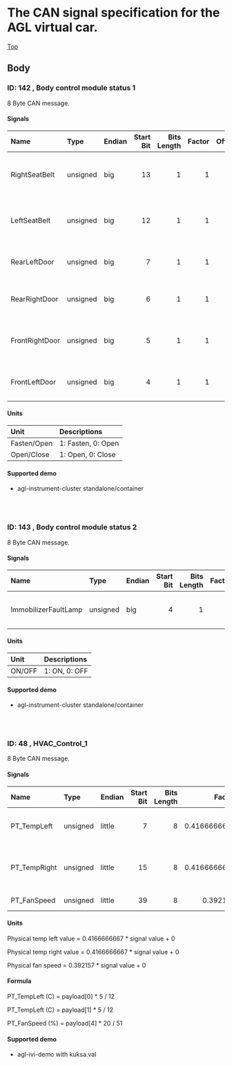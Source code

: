 # The CAN signal specification for the AGL virtual car.

[Top](./agl-vcar.md)

## Body

### ID: 142 , Body control module status 1

8 Byte CAN message.

#### Signals
| Name | Type | Endian | Start Bit | Bits Length | Factor | Offset | Min | Max | Unit | Comment |
|:-----|:-----|:-------|----------:|------------:|-------:|-------:|----:|----:|-----:|:------- |
| RightSeatBelt | unsigned | big | 13 | 1 | 1 | +0 | 0 | 1 | Fasten/Open | Fastened or not to right seat belt in front side. |
| LeftSeatBelt | unsigned | big | 12 | 1 | 1 | +0 | 0 | 1 | Fasten/Open | Fastened or not to left seat belt in front side. |
| RearLeftDoor | unsigned | big | 7 | 1 | 1 | +0 | 0 | 1 | Open/Close | Rear left side door now open or close. |
| RearRightDoor | unsigned | big | 6 | 1 | 1 | +0 | 0 | 1 | Open/Close | Rear right side door now open or close.|
| FrontRightDoor | unsigned | big | 5 | 1 | 1 | +0 | 0 | 1 | Open/Close | Front right side door now open or close. |
| FrontLeftDoor | unsigned | big | 4 | 1 | 1 | +0 | 0 | 1 | Open/Close | Front left side door now open or close. |

#### Units

| Unit | Descriptions |
|:-----|:-------------|
|Fasten/Open| 1: Fasten, 0: Open |
|Open/Close | 1: Open, 0: Close |

#### Supported demo

+ agl-instrument-cluster standalone/container

<br><br>

### ID: 143 , Body control module status 2

8 Byte CAN message.

#### Signals
| Name | Type | Endian | Start Bit | Bits Length | Factor | Offset | Min | Max | Unit | Comment |
|:-----|:-----|:-------|----------:|------------:|-------:|-------:|----:|----:|-----:|:------- |
| ImmobilizerFaultLamp | unsigned | big | 4 | 1 | 1 | +0 | 0 | 1 | ON/OFF | Immobilizer fault lamp is light on or off. |

#### Units

| Unit | Descriptions |
|:-----|:-------------|
|ON/OFF| 1: ON, 0: OFF |

#### Supported demo

+ agl-instrument-cluster standalone/container

<br><br>

### ID: 48 , HVAC_Control_1

8 Byte CAN message.

#### Signals
| Name | Type | Endian | Start Bit | Bits Length | Factor | Offset | Min | Max | Unit | Comment |
|:-----|:-----|:-------|----------:|------------:|-------:|-------:|----:|----:|-----:|:------- |
| PT_TempLeft | unsigned | little | 7 | 8 | 0.4166666667 | +0 | 0 | 100 | C | Temperature of the air conditioner for left side. |
| PT_TempRight | unsigned | little | 15 | 8 | 0.4166666667 | +0 | 0 | 100 | C | Temperature of the air conditioner for right side. |
| PT_FanSpeed | unsigned | little | 39 | 8 | 0.392157 | +0 | 0 | 100 | % | Fan rotation rate. |

#### Units

Physical temp left value = 0.4166666667 * signal value + 0

Physical temp right value = 0.4166666667 * signal value + 0

Physical fan speed = 0.392157 * signal value + 0

#### Formula

PT_TempLeft (C) = payload[0] * 5 / 12

PT_TempLeft (C) = payload[1] * 5 / 12

PT_FanSpeed (%) = payload[4] * 20 / 51

#### Supported demo

+ agl-ivi-demo with kuksa.val
